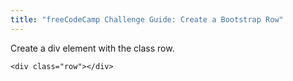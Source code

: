 ```yaml
---
title: "freeCodeCamp Challenge Guide: Create a Bootstrap Row"
---
```


Create a div element with the class row.

    <div class="row"></div>
